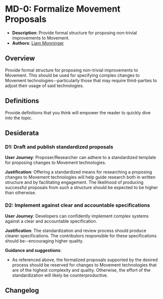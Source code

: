 # MD-0: Formalize Movement Proposals

- **Description**: Provide formal structure for proposing non-trivial improvements to Movement.
- **Authors**: [Liam Monninger](mailto:liam@movementlabs.xyz)

## Overview

Provide formal structure for proposing non-trivial improvements to Movement. This should be used for specifying complex changes to Movement technologies--particularly those that may require third-parties to adjust their usage of said technologies.

## Definitions

Provide definitions that you think will empower the reader to quickly dive into the topic.

## Desiderata

### D1: Draft and publish standardized proposals

**User Journey**: Proposer/Researcher can adhere to a standardized template for proposing changes to Movement technologies.

**Justification**: Offering a standardized means for researching a proposing changes to Movement technologies will help guide research both in written structure and by facilitating engagement. The likelihood of producing successful proposals from such a structure should be expected to be higher than otherwise.

### D2: Implement against clear and accountable specifications

**User Journey**: Developers can confidently implement complex systems against a clear and accountable specification.

**Justification**: The standardization and review process should produce clearer specifications. The contributors responsible for these specifications should be--encouraging higher quality.

**Guidance and suggestions**:

- As referenced above, the formalized proposals supported by the desired process should be reserved for changes to Movement technologies that are of the highest complexity and quality. Otherwise, the effort of the standardization will likely be counterproductive.

## Changelog
